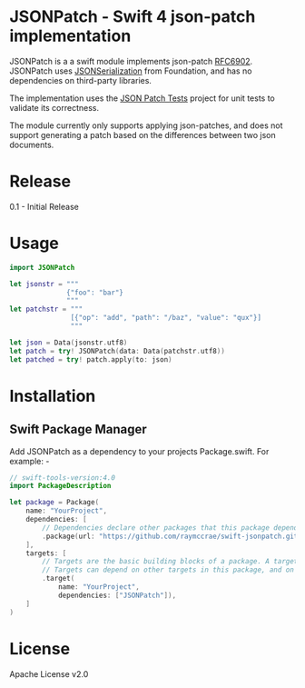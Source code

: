 # JSONPatch - Swift 4 json-patch implementation
JSONPatch is a a swift module implements json-patch [RFC6902](https://tools.ietf.org/html/rfc6902). JSONPatch uses [JSONSerialization](https://developer.apple.com/documentation/foundation/jsonserialization) from Foundation, and has no dependencies on third-party libraries.

The implementation uses the [JSON Patch Tests](https://github.com/json-patch/json-patch-tests) project for unit tests to validate its correctness.

The module currently only supports applying json-patches, and does not support generating a patch based on the differences between two json documents.

# Release
0.1 - Initial Release

# Usage
```swift
import JSONPatch

let jsonstr = """
              {"foo": "bar"}
              """
let patchstr = """
               [{"op": "add", "path": "/baz", "value": "qux"}]
               """

let json = Data(jsonstr.utf8)
let patch = try! JSONPatch(data: Data(patchstr.utf8))
let patched = try! patch.apply(to: json)
```

# Installation

## Swift Package Manager
Add JSONPatch as a dependency to your projects Package.swift. For example: -

```swift
// swift-tools-version:4.0
import PackageDescription

let package = Package(
    name: "YourProject",
    dependencies: [
        // Dependencies declare other packages that this package depends on.
        .package(url: "https://github.com/raymccrae/swift-jsonpatch.git", .branch("master"))
    ],
    targets: [
        // Targets are the basic building blocks of a package. A target can define a module or a test suite.
        // Targets can depend on other targets in this package, and on products in packages which this package depends on.
        .target(
            name: "YourProject",
            dependencies: ["JSONPatch"]),
    ]
)
```

# License

Apache License v2.0